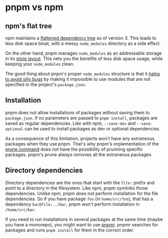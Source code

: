 # pnpm vs npm

## npm's flat tree

npm maintains a [flattened dependency tree](https://github.com/npm/npm/issues/6912) as of version 3.
This leads to less disk space bloat, with a messy `node_modules` directory as a side effect.

On the other hand, pnpm manages `node_modules` as an addressable storage in its [store layout](about-the-package-store.md).
This nets you the benefits of less disk space usage, while keeping your `node_modules` clean.

The good thing about pnpm's proper `node_modules` structure is that it [helps to avoid silly bugs](https://www.kochan.io/nodejs/pnpms-strictness-helps-to-avoid-silly-bugs.html) by making it impossible to use modules
that are not specified in the project's `package.json`.

## Installation

pnpm does not allow installations of packages without saving them to `package.json`.
If no parameters are passed to `pnpm install`, packages are saved as regular dependencies.
Like with npm, `--save-dev` and `--save-optional` can be used to install packages as dev or optional dependencies.

As a consequence of this limitation, projects won't have any extraneous packages when they use pnpm.
That's why pnpm's implementation of the [prune command](https://docs.npmjs.com/cli/prune) does not
have the possibility of prunning specific packages. pnpm's prune always removes all the extraneous packages.

## Directory dependencies

Directory dependencies are the ones that start with the `file:` prefix and point to a directory in the filesystem.
Like npm, pnpm symlinks those dependencies. Unlike npm, pnpm does not perform installation for the file dependencies.
So if you have package `foo` (in `home/src/foo`), that has a dependency `bar@file:../bar`, pnpm won't perform installation in `/home/src/bar`.

If you need to run installations in several packages at the same time (maybe you have a monorepo), you might want to use [pnpmr](https://github.com/pnpm/pnpmr). pnpmr searches for packages and runs `pnpm install` for them in the correct order.
